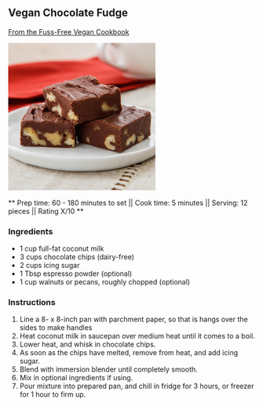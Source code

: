 ## Vegan Chocolate Fudge

[From the Fuss-Free Vegan Cookbook](https://www.amazon.ca/s?k=fuss+free+vegan&crid=2QXY700P3THUW&sprefix=fuss+fr%2Caps%2C-1&ref=nb_sb_ss_i_1_6)

![Picture](../img/chocolate_fudge.jpg)

** Prep time: 60 - 180 minutes to set || Cook time: 5 minutes || Serving: 12 pieces || Rating X/10 **

### Ingredients

- 1 cup full-fat coconut milk
- 3 cups chocolate chips (dairy-free)
- 2 cups icing sugar
- 1 Tbsp espresso powder (optional)
- 1 cup walnuts or pecans, roughly chopped (optional)

### Instructions

1. Line a 8- x 8-inch pan with parchment paper, so that is hangs over the sides to make handles
1. Heat coconut milk in saucepan over medium heat until it comes to a boil.
1. Lower heat, and whisk in chocolate chips.
1. As soon as the chips have melted, remove from heat, and add icing sugar.
1. Blend with immersion blender until completely smooth.
1. Mix in optional ingredients if using.
1. Pour mixture into prepared pan, and chill in fridge for 3 hours, or freezer for 1 hour to firm up.

